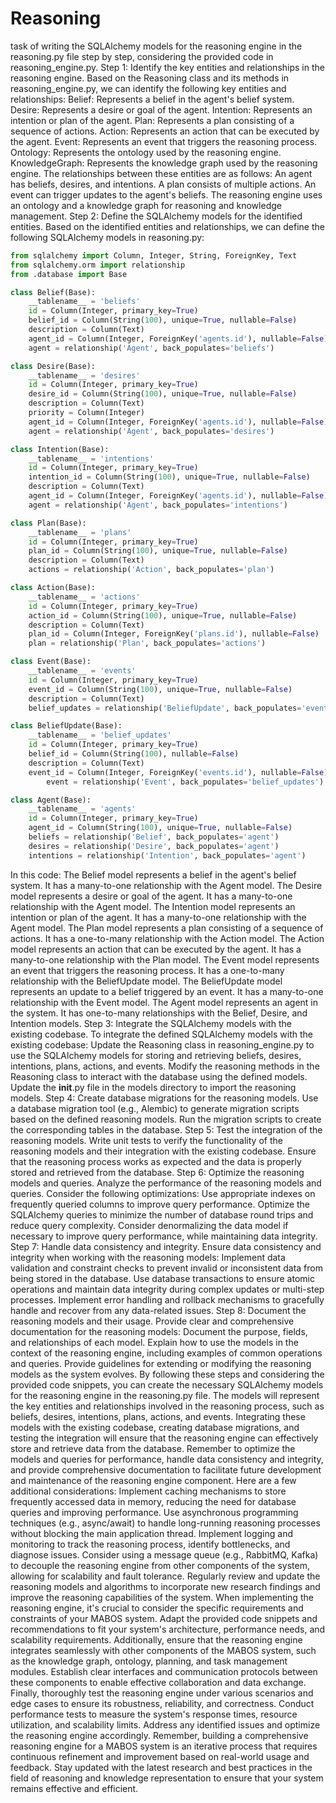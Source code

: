 # Reasoning

task of writing the SQLAlchemy models for the reasoning engine in the reasoning.py file step by step, considering the provided code in reasoning_engine.py.
Step 1: Identify the key entities and relationships in the reasoning engine.
Based on the Reasoning class and its methods in reasoning_engine.py, we can identify the following key entities and relationships:
Belief: Represents a belief in the agent's belief system.
Desire: Represents a desire or goal of the agent.
Intention: Represents an intention or plan of the agent.
Plan: Represents a plan consisting of a sequence of actions.
Action: Represents an action that can be executed by the agent.
Event: Represents an event that triggers the reasoning process.
Ontology: Represents the ontology used by the reasoning engine.
KnowledgeGraph: Represents the knowledge graph used by the reasoning engine.
The relationships between these entities are as follows:
An agent has beliefs, desires, and intentions.
A plan consists of multiple actions.
An event can trigger updates to the agent's beliefs.
The reasoning engine uses an ontology and a knowledge graph for reasoning and knowledge management.
Step 2: Define the SQLAlchemy models for the identified entities.
Based on the identified entities and relationships, we can define the following SQLAlchemy models in reasoning.py:

```python
from sqlalchemy import Column, Integer, String, ForeignKey, Text
from sqlalchemy.orm import relationship
from .database import Base

class Belief(Base):
    __tablename__ = 'beliefs'
    id = Column(Integer, primary_key=True)
    belief_id = Column(String(100), unique=True, nullable=False)
    description = Column(Text)
    agent_id = Column(Integer, ForeignKey('agents.id'), nullable=False)
    agent = relationship('Agent', back_populates='beliefs')

class Desire(Base):
    __tablename__ = 'desires'
    id = Column(Integer, primary_key=True)
    desire_id = Column(String(100), unique=True, nullable=False)
    description = Column(Text)
    priority = Column(Integer)
    agent_id = Column(Integer, ForeignKey('agents.id'), nullable=False)
    agent = relationship('Agent', back_populates='desires')

class Intention(Base):
    __tablename__ = 'intentions'
    id = Column(Integer, primary_key=True)
    intention_id = Column(String(100), unique=True, nullable=False)
    description = Column(Text)
    agent_id = Column(Integer, ForeignKey('agents.id'), nullable=False)
    agent = relationship('Agent', back_populates='intentions')

class Plan(Base):
    __tablename__ = 'plans'
    id = Column(Integer, primary_key=True)
    plan_id = Column(String(100), unique=True, nullable=False)
    description = Column(Text)
    actions = relationship('Action', back_populates='plan')

class Action(Base):
    __tablename__ = 'actions'
    id = Column(Integer, primary_key=True)
    action_id = Column(String(100), unique=True, nullable=False)
    description = Column(Text)
    plan_id = Column(Integer, ForeignKey('plans.id'), nullable=False)
    plan = relationship('Plan', back_populates='actions')

class Event(Base):
    __tablename__ = 'events'
    id = Column(Integer, primary_key=True)
    event_id = Column(String(100), unique=True, nullable=False)
    description = Column(Text)
    belief_updates = relationship('BeliefUpdate', back_populates='event')

class BeliefUpdate(Base):
    __tablename__ = 'belief_updates'
    id = Column(Integer, primary_key=True)
    belief_id = Column(String(100), nullable=False)
    description = Column(Text)
    event_id = Column(Integer, ForeignKey('events.id'), nullable=False)
        event = relationship('Event', back_populates='belief_updates')

class Agent(Base):
    __tablename__ = 'agents'
    id = Column(Integer, primary_key=True)
    agent_id = Column(String(100), unique=True, nullable=False)
    beliefs = relationship('Belief', back_populates='agent')
    desires = relationship('Desire', back_populates='agent')
    intentions = relationship('Intention', back_populates='agent')

```

In this code:
The Belief model represents a belief in the agent's belief system. It has a many-to-one relationship with the Agent model.
The Desire model represents a desire or goal of the agent. It has a many-to-one relationship with the Agent model.
The Intention model represents an intention or plan of the agent. It has a many-to-one relationship with the Agent model.
The Plan model represents a plan consisting of a sequence of actions. It has a one-to-many relationship with the Action model.
The Action model represents an action that can be executed by the agent. It has a many-to-one relationship with the Plan model.
The Event model represents an event that triggers the reasoning process. It has a one-to-many relationship with the BeliefUpdate model.
The BeliefUpdate model represents an update to a belief triggered by an event. It has a many-to-one relationship with the Event model.
The Agent model represents an agent in the system. It has one-to-many relationships with the Belief, Desire, and Intention models.
Step 3: Integrate the SQLAlchemy models with the existing codebase.
To integrate the defined SQLAlchemy models with the existing codebase:
Update the Reasoning class in reasoning_engine.py to use the SQLAlchemy models for storing and retrieving beliefs, desires, intentions, plans, actions, and events.
Modify the reasoning methods in the Reasoning class to interact with the database using the defined models.
Update the __init__.py file in the models directory to import the reasoning models.
Step 4: Create database migrations for the reasoning models.
Use a database migration tool (e.g., Alembic) to generate migration scripts based on the defined reasoning models. Run the migration scripts to create the corresponding tables in the database.
Step 5: Test the integration of the reasoning models.
Write unit tests to verify the functionality of the reasoning models and their integration with the existing codebase. Ensure that the reasoning process works as expected and the data is properly stored and retrieved from the database.
Step 6: Optimize the reasoning models and queries.
Analyze the performance of the reasoning models and queries. Consider the following optimizations:
Use appropriate indexes on frequently queried columns to improve query performance.
Optimize the SQLAlchemy queries to minimize the number of database round trips and reduce query complexity.
Consider denormalizing the data model if necessary to improve query performance, while maintaining data integrity.
Step 7: Handle data consistency and integrity.
Ensure data consistency and integrity when working with the reasoning models:
Implement data validation and constraint checks to prevent invalid or inconsistent data from being stored in the database.
Use database transactions to ensure atomic operations and maintain data integrity during complex updates or multi-step processes.
Implement error handling and rollback mechanisms to gracefully handle and recover from any data-related issues.
Step 8: Document the reasoning models and their usage.
Provide clear and comprehensive documentation for the reasoning models:
Document the purpose, fields, and relationships of each model.
Explain how to use the models in the context of the reasoning engine, including examples of common operations and queries.
Provide guidelines for extending or modifying the reasoning models as the system evolves.
By following these steps and considering the provided code snippets, you can create the necessary SQLAlchemy models for the reasoning engine in the reasoning.py file. The models will represent the key entities and relationships involved in the reasoning process, such as beliefs, desires, intentions, plans, actions, and events.
Integrating these models with the existing codebase, creating database migrations, and testing the integration will ensure that the reasoning engine can effectively store and retrieve data from the database.
Remember to optimize the models and queries for performance, handle data consistency and integrity, and provide comprehensive documentation to facilitate future development and maintenance of the reasoning engine component.
Here are a few additional considerations:
Implement caching mechanisms to store frequently accessed data in memory, reducing the need for database queries and improving performance.
Use asynchronous programming techniques (e.g., async/await) to handle long-running reasoning processes without blocking the main application thread.
Implement logging and monitoring to track the reasoning process, identify bottlenecks, and diagnose issues.
Consider using a message queue (e.g., RabbitMQ, Kafka) to decouple the reasoning engine from other components of the system, allowing for scalability and fault tolerance.
Regularly review and update the reasoning models and algorithms to incorporate new research findings and improve the reasoning capabilities of the system.
When implementing the reasoning engine, it's crucial to consider the specific requirements and constraints of your MABOS system. Adapt the provided code snippets and recommendations to fit your system's architecture, performance needs, and scalability requirements.
Additionally, ensure that the reasoning engine integrates seamlessly with other components of the MABOS system, such as the knowledge graph, ontology, planning, and task management modules. Establish clear interfaces and communication protocols between these components to enable effective collaboration and data exchange.
Finally, thoroughly test the reasoning engine under various scenarios and edge cases to ensure its robustness, reliability, and correctness. Conduct performance tests to measure the system's response times, resource utilization, and scalability limits. Address any identified issues and optimize the reasoning engine accordingly.
Remember, building a comprehensive reasoning engine for a MABOS system is an iterative process that requires continuous refinement and improvement based on real-world usage and feedback. Stay updated with the latest research and best practices in the field of reasoning and knowledge representation to ensure that your system remains effective and efficient.